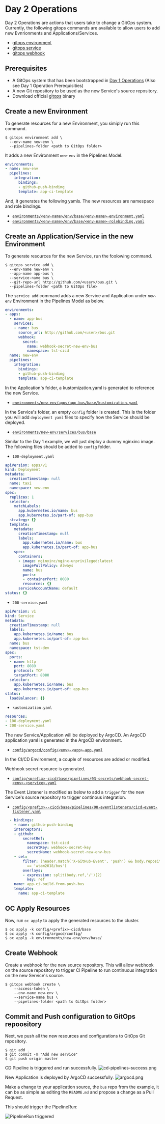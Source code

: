 # Day 2 Operations

Day 2 Operations are actions that users take to  change a GitOps system. 
Currently, the following gitops commands are available to allow users to add new
Evnrionments and Applications/Services.

* [gitops environment](../../commands/environment)
* [gitops service](../../commands/service)
* [gitops webhook](../../commands/webhook)


## Prerequisites

* A GitOps system that has been bootstrapped in [Day 1 Operations](../day1) (Also see Day 1 Operation Prerequisities)
* A new Git repository to be used as the new Service's source repository. 
* Download official [gitops](https://github.com/redhat-developer/gitops-cli/releases) binary

## Create a new Environment

To generate resources for a new Environment, you simiply run this command.

```shell
$ gitops environment add \
  --env-name new-env \
  --pipelines-folder <path to GitOps folder>
```

It adds a new Environment `new-env` in the Pipelines Model.

```yaml
environments:
- name: new-env
  pipelines:
    integration:
      bindings:
      - github-push-binding
      template: app-ci-template
```

And, it generates the following yamls.  The new resources are namespace and role bindings.

* [`environments/<env-name>/env/base/<env-name>-environment.yaml`](output/environments/new-env/env/base/new-env-environment.yaml)
* [`environments/<env-name>/env/base/<env-name>-rolebinding.yaml`](output/environments/new-env/env/base/new-env-rolebinding.yaml)



## Create an Application/Service in the new Environment

To generate resources for the new Service, run the foolowing command.

```shell
$ gitops service add \
  --env-name new-env \
  --app-name app-bus \
  --service-name bus \
  --git-repo-url http://github.com/<user>/bus.git \
  --pipelines-folder <path to GitOps file>
```


The `service add` command adds a new Service and Application under `new-env` Environment in the Pipelines Model as below.

```yaml
environments:
- apps:
  - name: app-bus
    services:
    - name: bus
      source_url: http://github.com/<user>/bus.git
      webhook:
        secret:
          name: webhook-secret-new-env-bus
          namespace: tst-cicd
  name: new-env
  pipelines:
    integration:
      bindings:
      - github-push-binding
      template: app-ci-template
```

In the Application's folder, a kustomization.yaml is generated to reference the new Service.

* [`environments/new-env/apps/app-bus/base/kustomization.yaml`](output/environments/new-env/apps/app-bus/base/kustomization.yaml)

In the Service's folder, an empty `config` folder is created.   This is the folder you will add `deployment yaml` files to specify how the Service should be deployed.

* [`environments/new-env/services/bus/base`](output/environments/new-env/services/bus/base)

Similar to the Day 1 example, we will just deploy a dummy nginxinc image.  The following files should be added to `config` folder.

* `100-deployment.yaml`

```yaml
apiVersion: apps/v1
kind: Deployment
metadata:
  creationTimestamp: null
  name: taxi
  namespace: new-env
spec:
  replicas: 1
  selector:
    matchLabels:
      app.kubernetes.io/name: bus
      app.kubernetes.io/part-of: app-bus
  strategy: {}
  template:
    metadata:
      creationTimestamp: null
      labels:
        app.kubernetes.io/name: bus
        app.kubernetes.io/part-of: app-bus
    spec:
      containers:
      - image: nginxinc/nginx-unprivileged:latest
        imagePullPolicy: Always
        name: bus
        ports:
        - containerPort: 8080
        resources: {}
      serviceAccountName: default
status: {}
```

* `200-service.yaml`
```yaml
apiVersion: v1
kind: Service
metadata:
  creationTimestamp: null
  labels:
    app.kubernetes.io/name: bus
    app.kubernetes.io/part-of: app-bus
  name: bus
  namespace: tst-dev
spec:
  ports:
  - name: http
    port: 8080
    protocol: TCP
    targetPort: 8080
  selector:
    app.kubernetes.io/name: bus
    app.kubernetes.io/part-of: app-bus
status:
  loadBalancer: {}
```

* `kustomization.yaml`

```yaml
resources:
- 100-deployment.yaml
- 200-service.yaml
```

The new Service/Application will be deployed by ArgoCD.   An ArgoCD application yaml is generated in the ArgoCD environment.

* [`config/argocd/config/<env>-<app>-app.yaml`](output/config/argocd/config/new-env-app-bus-app.yaml)

In the CI/CD Environment, a couple of resources are added or modified.

Webhook secret resource is generated.

* [`config/<prefix>-cicd/base/pipelines/03-secrets/webhook-secret-<env>-<service>.yaml`](output/config/tst-cicd/base/pipelines/03-secrets/webhook-secret-new-env-bus.yaml)

The Event Listener is modified as below to add a `trigger` for the new Service's source repository to trigger continous integration.

* [`config/<prefix>--cicd/base/pipelines/08-eventlisteners/cicd-event-listener.yaml`](output/config/tst-cicd/base/pipelines/08-eventlisteners/cicd-event-listener.yaml)

```yaml
  - bindings:
    - name: github-push-binding
    interceptors:
    - github:
        secretRef:
          namespace: tst-cicd
          secretKey: webhook-secret-key
          secretName: webhook-secret-new-env-bus
    - cel:
        filter: (header.match('X-GitHub-Event', 'push') && body.repository.full_name
          == 'wtam2018/bus')
        overlays:
        - expression: split(body.ref,'/')[2]
          key: ref
    name: app-ci-build-from-push-bus
    template:
      name: app-ci-template
```
## OC Apply Resources

Now, run `oc apply` to apply the generated resources to the cluster.

```shell
$ oc apply -k config/<prefix>-cicd/base
$ oc apply -k config/argocd/config/
$ oc apply -k environments/new-env/env/base/
```

## Create Webhook

Create a webhook for the new source repository.   This will allow webhook on the source repository to trigger CI Pipeline to run continuous integration on the new Service's source.

```shell
$ gitops webhook create \
    --access-token \
    --env-name new-env \
    --service-name bus \
    --pipelines-folder <path to GitOps folder>
```

## Commit and Push configuration to GitOps repoository

Next, we push all the new resources and configurations to GitOps Git repository.

```shell
$ git add .
$ git commit -m "Add new service"
$ git push origin master
```

CD Pipeline is triggered and run successfully.
![cd-pipelines-success.png](img/pipeline-success.png)

New Application is deployed by ArgoCD successfully.
![argocd.png](img/argocd.png)

Make a change to your application source, the `bus` repo from the example, it
can be as simple as editing the `README.md` and propose a change as a
Pull Request.

This should trigger the PipelineRun:

![PipelineRun triggered](img/app-ci-pipeline.png)










